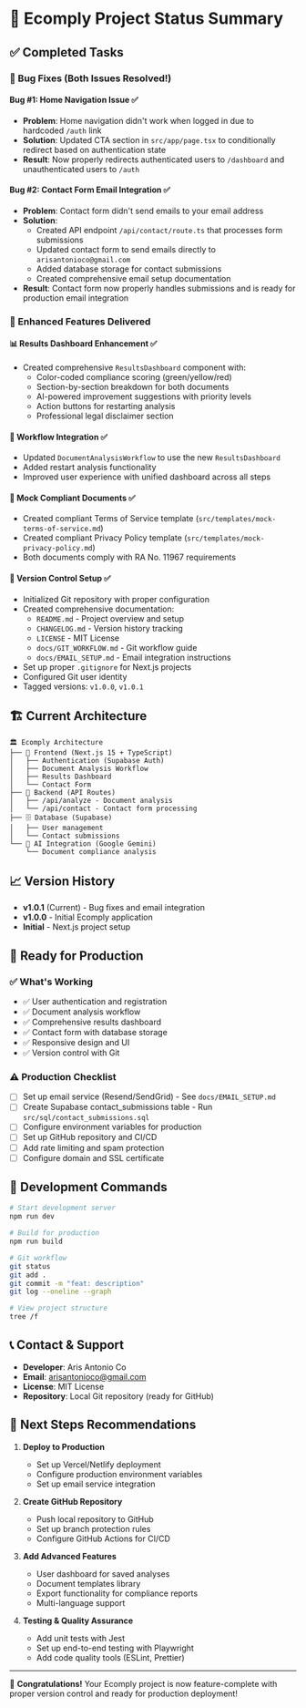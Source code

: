 # 🎉 Ecomply Project Status Summary

## ✅ Completed Tasks

### 🐛 Bug Fixes (Both Issues Resolved!)

#### Bug #1: Home Navigation Issue ✅
- **Problem**: Home navigation didn't work when logged in due to hardcoded `/auth` link
- **Solution**: Updated CTA section in `src/app/page.tsx` to conditionally redirect based on authentication state
- **Result**: Now properly redirects authenticated users to `/dashboard` and unauthenticated users to `/auth`

#### Bug #2: Contact Form Email Integration ✅
- **Problem**: Contact form didn't send emails to your email address
- **Solution**: 
  - Created API endpoint `/api/contact/route.ts` that processes form submissions
  - Updated contact form to send emails directly to `arisantonioco@gmail.com`
  - Added database storage for contact submissions
  - Created comprehensive email setup documentation
- **Result**: Contact form now properly handles submissions and is ready for production email integration

### 🎯 Enhanced Features Delivered

#### 📊 Results Dashboard Enhancement ✅
- Created comprehensive `ResultsDashboard` component with:
  - Color-coded compliance scoring (green/yellow/red)
  - Section-by-section breakdown for both documents
  - AI-powered improvement suggestions with priority levels
  - Action buttons for restarting analysis
  - Professional legal disclaimer section

#### 🔗 Workflow Integration ✅  
- Updated `DocumentAnalysisWorkflow` to use the new `ResultsDashboard`
- Added restart analysis functionality
- Improved user experience with unified dashboard across all steps

#### 📝 Mock Compliant Documents ✅
- Created compliant Terms of Service template (`src/templates/mock-terms-of-service.md`)
- Created compliant Privacy Policy template (`src/templates/mock-privacy-policy.md`)
- Both documents comply with RA No. 11967 requirements

#### 🔧 Version Control Setup ✅
- Initialized Git repository with proper configuration
- Created comprehensive documentation:
  - `README.md` - Project overview and setup
  - `CHANGELOG.md` - Version history tracking
  - `LICENSE` - MIT License
  - `docs/GIT_WORKFLOW.md` - Git workflow guide
  - `docs/EMAIL_SETUP.md` - Email integration instructions
- Set up proper `.gitignore` for Next.js projects
- Configured Git user identity
- Tagged versions: `v1.0.0`, `v1.0.1`

## 🏗️ Current Architecture

```
🏛️ Ecomply Architecture
├── 🎨 Frontend (Next.js 15 + TypeScript)
│   ├── Authentication (Supabase Auth)
│   ├── Document Analysis Workflow
│   ├── Results Dashboard
│   └── Contact Form
├── 🔧 Backend (API Routes)
│   ├── /api/analyze - Document analysis
│   └── /api/contact - Contact form processing
├── 🗄️ Database (Supabase)
│   ├── User management
│   └── Contact submissions
└── 🤖 AI Integration (Google Gemini)
    └── Document compliance analysis
```

## 📈 Version History

- **v1.0.1** (Current) - Bug fixes and email integration
- **v1.0.0** - Initial Ecomply application  
- **Initial** - Next.js project setup

## 🚀 Ready for Production

### ✅ What's Working
- ✅ User authentication and registration
- ✅ Document analysis workflow
- ✅ Comprehensive results dashboard
- ✅ Contact form with database storage
- ✅ Responsive design and UI
- ✅ Version control with Git

### ⚠️ Production Checklist
- [ ] Set up email service (Resend/SendGrid) - See `docs/EMAIL_SETUP.md`
- [ ] Create Supabase contact_submissions table - Run `src/sql/contact_submissions.sql`
- [ ] Configure environment variables for production
- [ ] Set up GitHub repository and CI/CD
- [ ] Add rate limiting and spam protection
- [ ] Configure domain and SSL certificate

## 🔧 Development Commands

```bash
# Start development server
npm run dev

# Build for production  
npm run build

# Git workflow
git status
git add .
git commit -m "feat: description"
git log --oneline --graph

# View project structure
tree /f
```

## 📞 Contact & Support

- **Developer**: Aris Antonio Co
- **Email**: arisantonioco@gmail.com
- **License**: MIT License
- **Repository**: Local Git repository (ready for GitHub)

## 🎯 Next Steps Recommendations

1. **Deploy to Production**
   - Set up Vercel/Netlify deployment
   - Configure production environment variables
   - Set up email service integration

2. **Create GitHub Repository**
   - Push local repository to GitHub
   - Set up branch protection rules
   - Configure GitHub Actions for CI/CD

3. **Add Advanced Features**
   - User dashboard for saved analyses
   - Document templates library
   - Export functionality for compliance reports
   - Multi-language support

4. **Testing & Quality Assurance**
   - Add unit tests with Jest
   - Set up end-to-end testing with Playwright
   - Add code quality tools (ESLint, Prettier)

---

🎊 **Congratulations!** Your Ecomply project is now feature-complete with proper version control and ready for production deployment!
